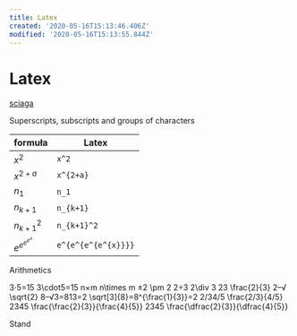 ```yaml
---
title: Latex
created: '2020-05-16T15:13:46.406Z'
modified: '2020-05-16T15:13:55.844Z'
---
```


# Latex

[sciaga](http://www.malinc.se/math/latex/basiccodeen.php)

Superscripts, subscripts and groups of characters

|       formuła       |          Latex          |
| ------------------- | ----------------------- |
| $x^2$               | `x^2`                   |
| $x^{2+a}$           | `x^{2+a}`               |
| $n_1$               | `n_1`                   |
| $n_{k+1}$           | `n_{k+1}`               |
| $n_{k+1}^2$         | `n_{k+1}^2`             |
| $e^{e^{e^{e^{x}}}}$ | 	`e^{e^{e^{e^{x}}}}` |

Arithmetics

3⋅5=15	3\cdot5=15
n×m	n\times m
±2	\pm 2
2÷3	2\div 3
23	\frac{2}{3}
2–√	\sqrt{2}
8–√3=813=2	\sqrt[3]{8}=8^{\frac{1}{3}}=2
2/34/5	\frac{2/3}{4/5}
2345	\frac{\frac{2}{3}}{\frac{4}{5}}
2345	\frac{\dfrac{2}{3}}{\dfrac{4}{5}}

Stand
